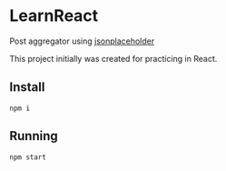 # LearnReact

Post aggregator using [jsonplaceholder](https://jsonplaceholder.typicode.com/)

This project initially was created for practicing in React.

## Install

`npm i`

## Running 
`npm start`
